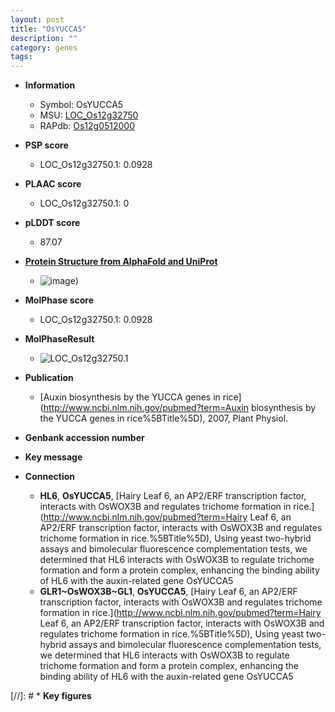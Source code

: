 ```yaml
---
layout: post
title: "OsYUCCA5"
description: ""
category: genes
tags: 
---
```


* **Information**  
    + Symbol: OsYUCCA5  
    + MSU: [LOC_Os12g32750](http://rice.plantbiology.msu.edu/cgi-bin/ORF_infopage.cgi?orf=LOC_Os12g32750)  
    + RAPdb: [Os12g0512000](http://rapdb.dna.affrc.go.jp/viewer/gbrowse_details/irgsp1?name=Os12g0512000)  

* **PSP score**  
    + LOC_Os12g32750.1: 0.0928 

* **PLAAC score**  
    + LOC_Os12g32750.1: 0 

* **pLDDT score**
    + 87.07

* **[Protein Structure from AlphaFold and UniProt](https://www.uniprot.org/uniprotkb/Q2QPZ6/entry#structure)**
    + ![image](https://ricepsp.github.io/images/Q2/AF-Q2QPZ6-F1.png))

* **MolPhase score**
    + LOC_Os12g32750.1: 0.0928

* **MolPhaseResult**
    + ![LOC_Os12g32750.1](https://ricepsp.github.io/pictures/LOC_Os12g/LOC_Os12g32750.1.png)

* **Publication**  
    + [Auxin biosynthesis by the YUCCA genes in rice](http://www.ncbi.nlm.nih.gov/pubmed?term=Auxin biosynthesis by the YUCCA genes in rice%5BTitle%5D), 2007, Plant Physiol.

* **Genbank accession number**  

* **Key message**  

* **Connection**  
    + __HL6__, __OsYUCCA5__, [Hairy Leaf 6, an AP2/ERF transcription factor, interacts with OsWOX3B and regulates trichome formation in rice.](http://www.ncbi.nlm.nih.gov/pubmed?term=Hairy Leaf 6, an AP2/ERF transcription factor, interacts with OsWOX3B and regulates trichome formation in rice.%5BTitle%5D),  Using yeast two-hybrid assays and bimolecular fluorescence complementation tests, we determined that HL6 interacts with OsWOX3B to regulate trichome formation and form a protein complex, enhancing the binding ability of HL6 with the auxin-related gene OsYUCCA5
    + __GLR1~OsWOX3B~GL1__, __OsYUCCA5__, [Hairy Leaf 6, an AP2/ERF transcription factor, interacts with OsWOX3B and regulates trichome formation in rice.](http://www.ncbi.nlm.nih.gov/pubmed?term=Hairy Leaf 6, an AP2/ERF transcription factor, interacts with OsWOX3B and regulates trichome formation in rice.%5BTitle%5D),  Using yeast two-hybrid assays and bimolecular fluorescence complementation tests, we determined that HL6 interacts with OsWOX3B to regulate trichome formation and form a protein complex, enhancing the binding ability of HL6 with the auxin-related gene OsYUCCA5

[//]: # * **Key figures**  


